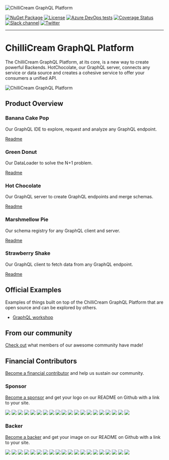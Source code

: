 ![ChilliCream GraphQL Platform](https://chillicream.com/resources/chillicream-graphql-banner.svg)

[![NuGet Package](https://img.shields.io/nuget/v/hotchocolate.svg)](https://www.nuget.org/packages/HotChocolate/) 
[![License](https://img.shields.io/github/license/ChilliCream/hotchocolate.svg)](https://github.com/ChilliCream/hotchocolate/blob/main/LICENSE) 
[![Azure DevOps tests](https://img.shields.io/azure-devops/tests/chillicream/HotChocolate/70.svg)](https://chillicream.visualstudio.com/HotChocolate/_build?definitionId=70) 
[![Coverage Status](https://sonarcloud.io/api/project_badges/measure?project=HotChocolate&metric=coverage)](https://sonarcloud.io/dashboard?id=HotChocolate) 
[![Slack channel](https://img.shields.io/badge/join%20the%20community-on%20slack-blue.svg)](https://join.slack.com/t/hotchocolategraphql/shared_invite/enQtNTA4NjA0ODYwOTQ0LTViMzA2MTM4OWYwYjIxYzViYmM0YmZhYjdiNzBjOTg2ZmU1YmMwNDZiYjUyZWZlMzNiMTk1OWUxNWZhMzQwY2Q) 
[![Twitter](https://img.shields.io/badge/join%20us-on%20twitter-green.svg)](https://twitter.com/chilli_cream)

---

# ChilliCream GraphQL Platform

The ChilliCream GraphQL Platform, at its core, is a new way to create powerful Backends. HotChocolate, our GraphQL server, connects any service or data source and creates a cohesive service to offer your consumers a unified API.

![ChilliCream GraphQL Platform](https://chillicream.com/resources/chillicream-graphql-platform.svg)

## Product Overview

### Banana Cake Pop

Our GraphQL IDE to explore, request and analyze any GraphQL endpoint.

[Readme](src/BananaCakePop)

### Green Donut

Our DataLoader to solve the N+1 problem.

[Readme](src/GreenDonut)

### Hot Chocolate

Our GraphQL server to create GraphQL endpoints and merge schemas.

[Readme](src/HotChocolate)

### Marshmellow Pie

Our schema registry for any GraphQL client and server.

[Readme](src/MarshmallowPie)

### Strawberry Shake

Our GraphQL client to fetch data from any GraphQL endpoint.

[Readme](src/StrawberryShake)

## Official Examples

Examples of things built on top of the ChilliCream GraphQL Platform that are open source and can be explored by others.

- [GraphQL workshop](https://github.com/ChilliCream/graphql-workshop)

## From our community

[Check out](COMMUNITY.md) what members of our awesome community have made!

## Financial Contributors

[Become a financial contributor](https://opencollective.com/chillicream/contribute) and help us sustain our community.

### Sponsor

[Become a sponsor](https://opencollective.com/chillicream#contribute) and get your logo on our README on Github with a link to your site.

<a href="https://opencollective.com/chillicream/sponsor/0/website?requireActive=false" target="_blank" rel="noreferrer noopener"><img src="https://opencollective.com/chillicream/sponsor/0/avatar.svg?requireActive=false"></a>
<a href="https://opencollective.com/chillicream/sponsor/1/website?requireActive=false" target="_blank" rel="noreferrer noopener"><img src="https://opencollective.com/chillicream/sponsor/1/avatar.svg?requireActive=false"></a>
<a href="https://opencollective.com/chillicream/sponsor/2/website?requireActive=false" target="_blank" rel="noreferrer noopener"><img src="https://opencollective.com/chillicream/sponsor/2/avatar.svg?requireActive=false"></a>
<a href="https://opencollective.com/chillicream/sponsor/3/website?requireActive=false" target="_blank" rel="noreferrer noopener"><img src="https://opencollective.com/chillicream/sponsor/3/avatar.svg?requireActive=false"></a>
<a href="https://opencollective.com/chillicream/sponsor/4/website?requireActive=false" target="_blank" rel="noreferrer noopener"><img src="https://opencollective.com/chillicream/sponsor/4/avatar.svg?requireActive=false"></a>
<a href="https://opencollective.com/chillicream/sponsor/5/website?requireActive=false" target="_blank" rel="noreferrer noopener"><img src="https://opencollective.com/chillicream/sponsor/5/avatar.svg?requireActive=false"></a>
<a href="https://opencollective.com/chillicream/sponsor/6/website?requireActive=false" target="_blank" rel="noreferrer noopener"><img src="https://opencollective.com/chillicream/sponsor/6/avatar.svg?requireActive=false"></a>
<a href="https://opencollective.com/chillicream/sponsor/7/website?requireActive=false" target="_blank" rel="noreferrer noopener"><img src="https://opencollective.com/chillicream/sponsor/7/avatar.svg?requireActive=false"></a>
<a href="https://opencollective.com/chillicream/sponsor/8/website?requireActive=false" target="_blank" rel="noreferrer noopener"><img src="https://opencollective.com/chillicream/sponsor/8/avatar.svg?requireActive=false"></a>
<a href="https://opencollective.com/chillicream/sponsor/9/website?requireActive=false" target="_blank" rel="noreferrer noopener"><img src="https://opencollective.com/chillicream/sponsor/9/avatar.svg?requireActive=false"></a>
<a href="https://opencollective.com/chillicream/sponsor/10/website?requireActive=false" target="_blank" rel="noreferrer noopener"><img src="https://opencollective.com/chillicream/sponsor/10/avatar.svg?requireActive=false"></a>
<a href="https://opencollective.com/chillicream/sponsor/11/website?requireActive=false" target="_blank" rel="noreferrer noopener"><img src="https://opencollective.com/chillicream/sponsor/11/avatar.svg?requireActive=false"></a>
<a href="https://opencollective.com/chillicream/sponsor/12/website?requireActive=false" target="_blank" rel="noreferrer noopener"><img src="https://opencollective.com/chillicream/sponsor/12/avatar.svg?requireActive=false"></a>
<a href="https://opencollective.com/chillicream/sponsor/13/website?requireActive=false" target="_blank" rel="noreferrer noopener"><img src="https://opencollective.com/chillicream/sponsor/13/avatar.svg?requireActive=false"></a>
<a href="https://opencollective.com/chillicream/sponsor/14/website?requireActive=false" target="_blank" rel="noreferrer noopener"><img src="https://opencollective.com/chillicream/sponsor/14/avatar.svg?requireActive=false"></a>
<a href="https://opencollective.com/chillicream/sponsor/15/website?requireActive=false" target="_blank" rel="noreferrer noopener"><img src="https://opencollective.com/chillicream/sponsor/15/avatar.svg?requireActive=false"></a>
<a href="https://opencollective.com/chillicream/sponsor/16/website?requireActive=false" target="_blank" rel="noreferrer noopener"><img src="https://opencollective.com/chillicream/sponsor/16/avatar.svg?requireActive=false"></a>
<a href="https://opencollective.com/chillicream/sponsor/17/website?requireActive=false" target="_blank" rel="noreferrer noopener"><img src="https://opencollective.com/chillicream/sponsor/17/avatar.svg?requireActive=false"></a>
<a href="https://opencollective.com/chillicream/sponsor/18/website?requireActive=false" target="_blank" rel="noreferrer noopener"><img src="https://opencollective.com/chillicream/sponsor/18/avatar.svg?requireActive=false"></a>
<a href="https://opencollective.com/chillicream/sponsor/19/website?requireActive=false" target="_blank" rel="noreferrer noopener"><img src="https://opencollective.com/chillicream/sponsor/19/avatar.svg?requireActive=false"></a>

### Backer

[Become a backer](https://opencollective.com/chillicream#contribute) and get your image on our README on Github with a link to your site.

<a href="https://opencollective.com/chillicream/backer/0/website?requireActive=false" target="_blank"  rel="noreferrer noopener"><img src="https://opencollective.com/chillicream/backer/0/avatar.svg?requireActive=false"></a>
<a href="https://opencollective.com/chillicream/backer/1/website?requireActive=false" target="_blank"  rel="noreferrer noopener"><img src="https://opencollective.com/chillicream/backer/1/avatar.svg?requireActive=false"></a>
<a href="https://opencollective.com/chillicream/backer/2/website?requireActive=false" target="_blank"  rel="noreferrer noopener"><img src="https://opencollective.com/chillicream/backer/2/avatar.svg?requireActive=false"></a>
<a href="https://opencollective.com/chillicream/backer/3/website?requireActive=false" target="_blank"  rel="noreferrer noopener"><img src="https://opencollective.com/chillicream/backer/3/avatar.svg?requireActive=false"></a>
<a href="https://opencollective.com/chillicream/backer/4/website?requireActive=false" target="_blank"  rel="noreferrer noopener"><img src="https://opencollective.com/chillicream/backer/4/avatar.svg?requireActive=false"></a>
<a href="https://opencollective.com/chillicream/backer/5/website?requireActive=false" target="_blank"  rel="noreferrer noopener"><img src="https://opencollective.com/chillicream/backer/5/avatar.svg?requireActive=false"></a>
<a href="https://opencollective.com/chillicream/backer/6/website?requireActive=false" target="_blank"  rel="noreferrer noopener"><img src="https://opencollective.com/chillicream/backer/6/avatar.svg?requireActive=false"></a>
<a href="https://opencollective.com/chillicream/backer/7/website?requireActive=false" target="_blank"  rel="noreferrer noopener"><img src="https://opencollective.com/chillicream/backer/7/avatar.svg?requireActive=false"></a>
<a href="https://opencollective.com/chillicream/backer/8/website?requireActive=false" target="_blank"  rel="noreferrer noopener"><img src="https://opencollective.com/chillicream/backer/8/avatar.svg?requireActive=false"></a>
<a href="https://opencollective.com/chillicream/backer/9/website?requireActive=false" target="_blank"  rel="noreferrer noopener"><img src="https://opencollective.com/chillicream/backer/9/avatar.svg?requireActive=false"></a>
<a href="https://opencollective.com/chillicream/backer/10/website?requireActive=false" target="_blank"  rel="noreferrer noopener"><img src="https://opencollective.com/chillicream/backer/10/avatar.svg?requireActive=false"></a>
<a href="https://opencollective.com/chillicream/backer/11/website?requireActive=false" target="_blank"  rel="noreferrer noopener"><img src="https://opencollective.com/chillicream/backer/11/avatar.svg?requireActive=false"></a>
<a href="https://opencollective.com/chillicream/backer/12/website?requireActive=false" target="_blank"  rel="noreferrer noopener"><img src="https://opencollective.com/chillicream/backer/12/avatar.svg?requireActive=false"></a>
<a href="https://opencollective.com/chillicream/backer/13/website?requireActive=false" target="_blank"  rel="noreferrer noopener"><img src="https://opencollective.com/chillicream/backer/13/avatar.svg?requireActive=false"></a>
<a href="https://opencollective.com/chillicream/backer/14/website?requireActive=false" target="_blank"  rel="noreferrer noopener"><img src="https://opencollective.com/chillicream/backer/14/avatar.svg?requireActive=false"></a>
<a href="https://opencollective.com/chillicream/backer/15/website?requireActive=false" target="_blank"  rel="noreferrer noopener"><img src="https://opencollective.com/chillicream/backer/15/avatar.svg?requireActive=false"></a>
<a href="https://opencollective.com/chillicream/backer/16/website?requireActive=false" target="_blank"  rel="noreferrer noopener"><img src="https://opencollective.com/chillicream/backer/16/avatar.svg?requireActive=false"></a>
<a href="https://opencollective.com/chillicream/backer/17/website?requireActive=false" target="_blank"  rel="noreferrer noopener"><img src="https://opencollective.com/chillicream/backer/17/avatar.svg?requireActive=false"></a>
<a href="https://opencollective.com/chillicream/backer/18/website?requireActive=false" target="_blank"  rel="noreferrer noopener"><img src="https://opencollective.com/chillicream/backer/18/avatar.svg?requireActive=false"></a>
<a href="https://opencollective.com/chillicream/backer/19/website?requireActive=false" target="_blank"  rel="noreferrer noopener"><img src="https://opencollective.com/chillicream/backer/19/avatar.svg?requireActive=false"></a>
